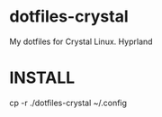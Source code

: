 # dotfiles-crystal
My dotfiles for Crystal Linux. Hyprland

# **INSTALL**
cp -r ./dotfiles-crystal ~/.config
